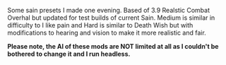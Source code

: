 Some sain presets I made one evening. Based of 3.9 Realstic Combat Overhal but updated for test builds of current Sain. 
Medium is similar in difficulty to I like pain and Hard is similar to Death Wish but with modifications to hearing and vision to make it more realistic and fair. 

**Please note, the AI of these mods are NOT limited at all as I couldn't be bothered to change it and I run headless.**

